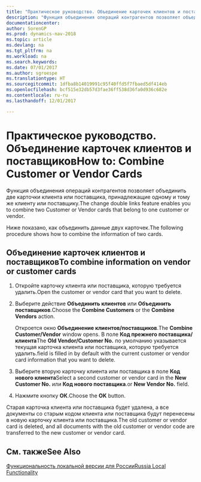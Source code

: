 ```yaml
---
title: "Практическое руководство. Объединение карточек клиентов и поставщиков"
description: "Функция объединения операций контрагентов позволяет объединить две карточки клиента или поставщика, принадлежащие одному и тому же клиенту или поставщику."
documentationcenter: 
author: SorenGP
ms.prod: dynamics-nav-2018
ms.topic: article
ms.devlang: na
ms.tgt_pltfrm: na
ms.workload: na
ms.search.keywords: 
ms.date: 07/01/2017
ms.author: sgroespe
ms.translationtype: HT
ms.sourcegitcommit: 1dfba8b14019991c95f40ffd5f7fbaed5df414eb
ms.openlocfilehash: bcf515e32db57d3fae36ff538d36fa0d936c682e
ms.contentlocale: ru-ru
ms.lasthandoff: 12/01/2017

---
```

# <a name="how-to-combine-customer-or-vendor-cards"></a><span data-ttu-id="cdee8-103">Практическое руководство. Объединение карточек клиентов и поставщиков</span><span class="sxs-lookup"><span data-stu-id="cdee8-103">How to: Combine Customer or Vendor Cards</span></span>
<span data-ttu-id="cdee8-104">Функция объединения операций контрагентов позволяет объединить две карточки клиента или поставщика, принадлежащие одному и тому же клиенту или поставщику.</span><span class="sxs-lookup"><span data-stu-id="cdee8-104">The change double links feature enables you to combine two Customer or Vendor cards that belong to one customer or vendor.</span></span>  

<span data-ttu-id="cdee8-105">Ниже показано, как объединить данные двух карточек.</span><span class="sxs-lookup"><span data-stu-id="cdee8-105">The following procedure shows how to combine the information of two cards.</span></span>  

## <a name="to-combine-information-on-vendor-or-customer-cards"></a><span data-ttu-id="cdee8-106">Объединение карточек клиентов и поставщиков</span><span class="sxs-lookup"><span data-stu-id="cdee8-106">To combine information on vendor or customer cards</span></span>  

1.  <span data-ttu-id="cdee8-107">Откройте карточку клиента или поставщика, которую требуется удалить.</span><span class="sxs-lookup"><span data-stu-id="cdee8-107">Open the customer or vendor card that you want to delete.</span></span>  
2.  <span data-ttu-id="cdee8-108">Выберите действие **Объединить клиентов** или **Объединить поставщиков**.</span><span class="sxs-lookup"><span data-stu-id="cdee8-108">Choose the **Combine Customers** or the **Combine Vendors** action.</span></span>

    <span data-ttu-id="cdee8-109">Откроется окно **Объединение клиентов/поставщиков**.</span><span class="sxs-lookup"><span data-stu-id="cdee8-109">The **Combine Customer/Vendor** window opens.</span></span> <span data-ttu-id="cdee8-110">В поле **Код прежнего поставщика/клиента**</span><span class="sxs-lookup"><span data-stu-id="cdee8-110">The **Old Vendor/Customer No.**</span></span> <span data-ttu-id="cdee8-111">по умолчанию указывается текущая карточка клиента или поставщика, которую требуется удалить.</span><span class="sxs-lookup"><span data-stu-id="cdee8-111">field is filled in by default with the current customer or vendor card information that you want to delete.</span></span>  

3.  <span data-ttu-id="cdee8-112">Выберите вторую карточку клиента или поставщика в поле **Код нового клиента**</span><span class="sxs-lookup"><span data-stu-id="cdee8-112">Select a second customer or vendor card in the **New Customer No.**</span></span> <span data-ttu-id="cdee8-113">или **Код нового поставщика**.</span><span class="sxs-lookup"><span data-stu-id="cdee8-113">or **New Vendor No.** field.</span></span>
4. <span data-ttu-id="cdee8-114">Нажмите кнопку **ОК**.</span><span class="sxs-lookup"><span data-stu-id="cdee8-114">Choose the **OK** button.</span></span>

<span data-ttu-id="cdee8-115">Старая карточка клиента или поставщика будет удалена, а все документы со старым кодом клиента или поставщика будут перенесены в новую карточку клиента или поставщика.</span><span class="sxs-lookup"><span data-stu-id="cdee8-115">The old customer or vendor card is deleted, and all documents with the old customer or vendor code are transferred to the new customer or vendor card.</span></span>

## <a name="see-also"></a><span data-ttu-id="cdee8-116">См. также</span><span class="sxs-lookup"><span data-stu-id="cdee8-116">See Also</span></span>
[<span data-ttu-id="cdee8-117">Функциональность локальной версии для России</span><span class="sxs-lookup"><span data-stu-id="cdee8-117">Russia Local Functionality</span></span>](russia-local-functionality.md)

